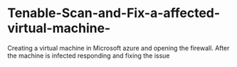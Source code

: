 # Tenable-Scan-and-Fix-a-affected-virtual-machine-
Creating a virtual machine in Microsoft azure and opening the firewall. After the machine is infected responding and fixing the issue 

